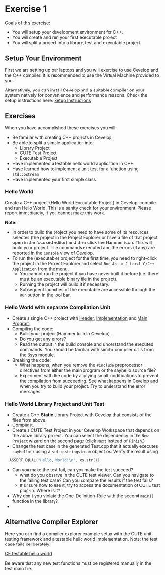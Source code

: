# Exercise 1

Goals of this exercise:

* You will setup your development environment for C++.
* You will create and run your first executable project
* You will split a project into a library, test and executable project


## Setup Your Environment

First we are setting up our laptops and you will exercise to use Cevelop and the C++ compiler. 
It is recommended to use the Virtual Machine provided to you.

Alternatively, you can install Cevelop and a suitable compiler on your system natively for convenience and performance reasons. Check the setup instructions here: [Setup Instructions](../manualsetupenvironment.md)


## Exercises

When you have accomplished these exercises you will:

 - Be familiar with creating C++ projects in Cevelop
 - Be able to split a simple application into:
   - Library Project
   - CUTE Test Project
   - Executable Project
 - Have implemented a testable hello world application in C++
 - Have learned how to implement a unit test for a function using `std::ostream`
 - Have implemented your first simple class


### Hello World

Create a C++ project (Hello World Executable Project) in Cevelop, compile and run Hello World. This is a sanity check for your environment. Please report immediately, if you cannot make this work.

**Note:**

  - In order to build the project you need to have some of its resources selected (the project in the Project Explorer or have a file of that project open in the focused editor) and then click the Hammer icon. This will build your project. The commands executed and the errors (if any) are reported in the `Console` view of Cevelop.
  - To run the (executable) project for the first time, you need to right-click the project in the Project Explorer and select `Run As -> 1 Local C/C++ Application` from the menu.
    - You cannot run the project if you have never built it before (i.e. there must be an executable binary file in the project).
    - Running the project will build it if necessary.
    - Subsequent launches of the executable are accessible through the `Run` button in the tool bar.


### Hello World with separate Compilation Unit

  - Create a single C++ project with [Header](../../src/hellolib/sayhello.h), [Implementation](../../src/hellolib/sayhello.cpp) and [Main Program](../../src/hellomain/hellomain.cpp)
  - Compiling the code:
    - Build your project (Hammer icon in Cevelop).
    - Do you get any errors?
    - Read the output in the build console and understand the executed commands. You should be familiar with similar compiler calls from the Bsys module.
  - Breaking the code:
    - What happens, when you remove the `#include` preprocessor directives from either the main program or the sayhello source file?
    - Experiment with the code by applying small modifications to prevent the compilation from succeeding. See what happens in Cevelop and when you try to build your project. Try to understand the error messages.


### Hello World Library Project and Unit Test

  - Create a C++ **Static** Library Project with Cevelop that consists of the files from above.
  - Compile it.
  - Create a CUTE Test Project in your Cevelop Workspace that depends on the above library project. You can select the dependency in the `New Project` wizard on the second page (click `Next` instead of `Finish`.)
  - Change the test case in the generated Test.cpp that it actually executes `sayHello()` using a `std::ostringstream` object os. Verify the result using 

```cpp
  ASSERT_EQUAL("Hello, World!\n", os.str())
```

  - Can you make the test fail, can you make the test succeed?
    - what do you observe in the CUTE test viewer. Can you navigate to the failing test case? Can you compare the results if the test fails?
    - If unsure how to use it, try to access the documentation of CUTE test plug-in. Where is it?
  - Why don't you violate the One-Definition-Rule with the second `main()` function in the library?
  - 

## Alternative Compiler Explorer

Here you can find a compiler explorer example setup with the CUTE unit testing framework and a testable hello world implementation.
Note: the test case fails deliberately. 

[CE testable hello world](https://godbolt.org/z/YrT4sxaTa)

Be aware that any new test functions must be registered manually in the test main file.

